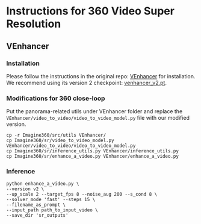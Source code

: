 # Instructions for 360 Video Super Resolution
## VEnhancer
### Installation
Please follow the instructions in the original repo: [VEnhancer](https://github.com/Vchitect/VEnhancer) for installation.  We recommend using its version 2 checkpoint: [venhancer_v2.pt](https://huggingface.co/jwhejwhe/VEnhancer/resolve/main/venhancer_v2.pt).

### Modifications for 360 close-loop
Put the panorama-related utils under VEnhancer folder and replace the `VEnhancer/video_to_video/video_to_video_model.py` file with our modified version.

```
cp -r Imagine360/src/utils VEnhancer/
cp Imagine360/sr/video_to_video_model.py VEnhancer/video_to_video/video_to_video_model.py
cp Imagine360/sr/inference_utils.py VEnhancer/inference_utils.py
cp Imagine360/sr/enhance_a_video.py VEnhancer/enhance_a_video.py
```
### Inference
```
python enhance_a_video.py \
--version v2 \
--up_scale 2 --target_fps 8 --noise_aug 200 --s_cond 8 \
--solver_mode 'fast' --steps 15 \
--filename_as_prompt \
--input_path path_to_input_video \
--save_dir 'sr_outputs' 
```

